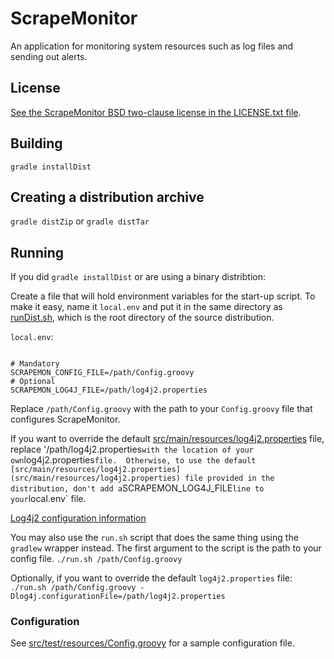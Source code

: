 # ScrapeMonitor

An application for monitoring system resources such as log files and sending
out alerts.

## License

[See the ScrapeMonitor BSD two-clause license in the LICENSE.txt file](LICENSE.txt).

## Building

`gradle installDist`

## Creating a distribution archive

`gradle distZip` or `gradle distTar`

## Running

If you did `gradle installDist` or are using a binary distribtion:

Create a file that will hold environment variables for the start-up script. 
To make it easy, name it `local.env` and put it in the same directory as
[runDist.sh](runDist.sh), which is the root directory of the source
distribution.

`local.env`:
```# Don't forget to run "gradle installDist" first

# Mandatory
SCRAPEMON_CONFIG_FILE=/path/Config.groovy
# Optional
SCRAPEMON_LOG4J_FILE=/path/log4j2.properties
```

Replace `/path/Config.groovy` with the path to your `Config.groovy` file
that configures ScrapeMonitor.

If you want to override the default
[src/main/resources/log4j2.properties](src/main/resources/log4j2.properties)
file, replace '/path/log4j2.properties` with the location of your own
`log4j2.properties` file.  Otherwise, to use the default
[src/main/resources/log4j2.properties](src/main/resources/log4j2.properties)
file provided in the distribution, don't add a `SCRAPEMON_LOG4J_FILE` line
to your `local.env` file.

[Log4j2 configuration information](https://logging.apache.org/log4j/2.x/manual/configuration.html)

You may also use the `run.sh` script that does the same thing using the
`gradlew` wrapper instead.  The first argument to the script is the path to
your config file.
```./run.sh /path/Config.groovy```

Optionally, if you want to override the default `log4j2.properties` file:
```./run.sh /path/Config.groovy -Dlog4j.configurationFile=/path/log4j2.properties```

### Configuration

See [src/test/resources/Config.groovy](src/test/resources/Config.groovy) for
a sample configuration file.  

